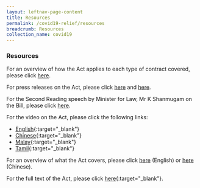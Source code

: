 ```yaml
---
layout: leftnav-page-content
title: Resources
permalink: /covid19-relief/resources
breadcrumb: Resources
collection_name: covid19
---
```

### Resources ###

For an overview of how the Act applies to each type of contract covered, please click [here](/covid19-relief/types-of-contract).

For press releases on the Act, please click [here](https://www.mlaw.gov.sg/news/press-releases/temporary-relief-for-inability-to-perform-contractual-obligations-due-to-coronavirus-disease-2019-covid-19-situation) and [here](/news/press-releases/2020-04-20-COVID-19-Temporary-Measures-Act-Provisions-relating-to-Temporary-Reliefs-to-Commence-on-20-April-2020).
 
For the Second Reading speech by Minister for Law, Mr K Shanmugam on the Bill, please click [here](https://www.mlaw.gov.sg/news/parliamentary-speeches/second-reading-speech-by-minister-for-law-mr-k-shanmugam-on-the-covid-19-temporary-measures-bill).

For the video on the Act, please click the following links:
* [English](https://www.youtube.com/watch?v=wFm5Het7JE4&feature=youtu.be){:target="_blank"}
* [Chinese](https://www.youtube.com/watch?v=U1cKM0zUbMY){:target="_blank"}
* [Malay](https://www.youtube.com/watch?v=xAnV5eE9rjs){:target="_blank"}
* [Tamil](https://www.youtube.com/watch?v=SYZVTkcSTOg){:target="_blank"}

For an overview of what the Act covers, please click [here](/files/Infographic-COVID-19Act-18Apr20.pdf) (English) or [here](/files/Infographic_Chinese_COVID-19_Act.pdf) (Chinese).

For the full text of the Act, please click [here](https://sso.agc.gov.sg/Act/COVID19TMA2020){:target="_blank"}.
